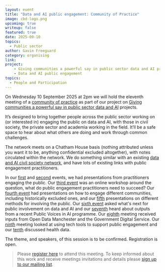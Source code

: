 ```yaml
---
layout: event
title: "Data and AI public engagement: Community of Practice"
image: cbd-logo.png
upcoming: true
writeup: false
featured: true
date: 2025-09-10
topics:
  - Public sector
author: Gavin Freeguard
category: organising
link: 
project: 
    - Giving communities a powerful say in public sector data and AI projects
    - Data and AI public engagement
topics:
  - People and Participation
---
```


On Wednesday 10 September 2025 at 2pm we will hold the eleventh meeting of a [community of practice]((https://connectedbydata.org/projects/2024-community-of-practice)) as part of our project on [Giving communities a powerful say in public sector data and AI](https://connectedbydata.org/projects/2024-mohn-westlake) projects.

<!--more-->

It’s designed to bring together people across the public sector working on (or interested in) engaging the public on data and AI, with those in civil society, the private sector and academia working in the field. It’ll be a safe space to hear about what others are doing and work through common challenges.

The network meets on a Chatham House basis (nothing attributed unless you want it to be, anything confidential excluded altogether), with notes circulated within the network. We do something similar with an existing [data and AI civil society network](https://data-and-ai-cso-network.org/), and have lots of existing links with public engagement practitioners.

In our [first](https://connectedbydata.org/events/2024-07-18-community-of-practice) and [second](https://connectedbydata.org/events/2024-10-03-community-of-practice) events, we had presentations from practitioners engaging the public. Our [third event](https://connectedbydata.org/events/2024-12-11-community-of-practice) was an online workshop around the question, what do public engagement practitioners need to succeed? Our [fourth event](https://connectedbydata.org/events/2025-01-15-community-of-practice) had presentations on how to engage different communities, including historically excluded ones, and our [fifth](https://connectedbydata.org/events/2025-02-12-community-of-practice) presentations on different methods for involving the public. Our [sixth event](https://connectedbydata.org/events/2025-03-12-community-of-practice) asked what's next for public involvement on data and AI and our [seventh](https://connectedbydata.org/events/2025-04-09-community-of-practice) heard about outputs from a recent Public Voices in AI programme. Our [eighth](https://connectedbydata.org/events/2025-05-14-community-of-practice) meeting received inputs from Open Data Manchester and the Government Digital Service. Our [ninth](https://connectedbydata.org/events/2025-06-18-community-of-practice) meeting looked at using tech tools to support public engagement and our [tenth](https://connectedbydata.org/events/2025-07-09-community-of-practice) discussed health data.

The theme, and speakers, of this session is to be confirmed. Registration is open.

> Please [register here](https://us06web.zoom.us/meeting/register/EWz0jtCNQxmX0fLNBcus8A) to attend this meeting. To keep informed about this work and receive meetings invitations and details please [sign up to our mailing list](https://connectedbydata.us21.list-manage.com/subscribe?u=7c03d6a429375c9cc2eef194f&id=3c200de804). 